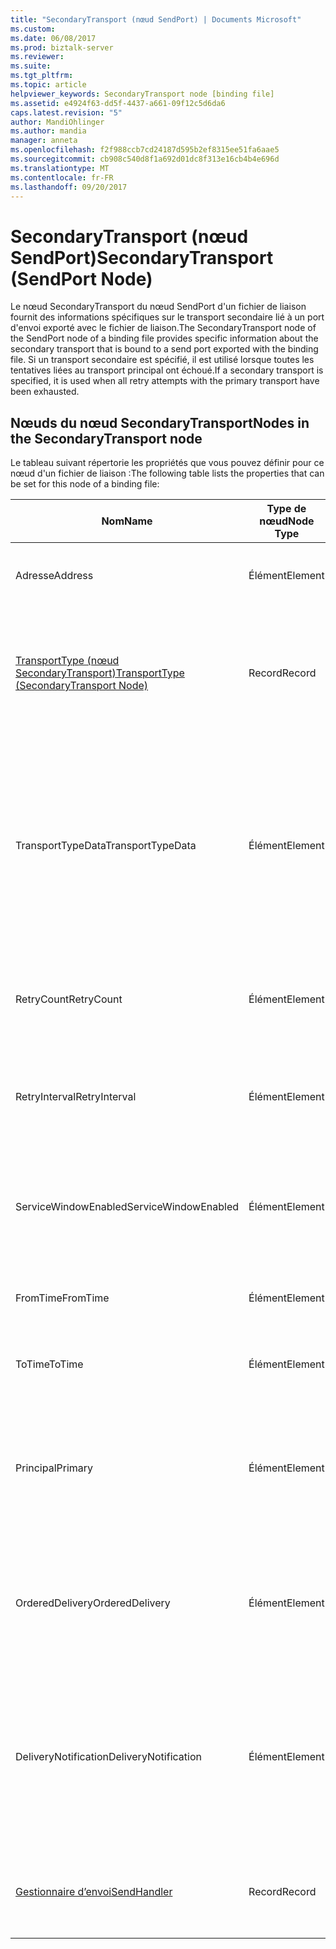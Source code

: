 ```yaml
---
title: "SecondaryTransport (nœud SendPort) | Documents Microsoft"
ms.custom: 
ms.date: 06/08/2017
ms.prod: biztalk-server
ms.reviewer: 
ms.suite: 
ms.tgt_pltfrm: 
ms.topic: article
helpviewer_keywords: SecondaryTransport node [binding file]
ms.assetid: e4924f63-dd5f-4437-a661-09f12c5d6da6
caps.latest.revision: "5"
author: MandiOhlinger
ms.author: mandia
manager: anneta
ms.openlocfilehash: f2f988ccb7cd24187d595b2ef8315ee51fa6aae5
ms.sourcegitcommit: cb908c540d8f1a692d01dc8f313e16cb4b4e696d
ms.translationtype: MT
ms.contentlocale: fr-FR
ms.lasthandoff: 09/20/2017
---
```

# <a name="secondarytransport-sendport-node"></a><span data-ttu-id="7a546-102">SecondaryTransport (nœud SendPort)</span><span class="sxs-lookup"><span data-stu-id="7a546-102">SecondaryTransport (SendPort Node)</span></span>
<span data-ttu-id="7a546-103">Le nœud SecondaryTransport du nœud SendPort d'un fichier de liaison fournit des informations spécifiques sur le transport secondaire lié à un port d'envoi exporté avec le fichier de liaison.</span><span class="sxs-lookup"><span data-stu-id="7a546-103">The SecondaryTransport node of the SendPort node of a binding file provides specific information about the secondary transport that is bound to a send port exported with the binding file.</span></span> <span data-ttu-id="7a546-104">Si un transport secondaire est spécifié, il est utilisé lorsque toutes les tentatives liées au transport principal ont échoué.</span><span class="sxs-lookup"><span data-stu-id="7a546-104">If a secondary transport is specified, it is used when all retry attempts with the primary transport have been exhausted.</span></span>  
  
## <a name="nodes-in-the-secondarytransport-node"></a><span data-ttu-id="7a546-105">Nœuds du nœud SecondaryTransport</span><span class="sxs-lookup"><span data-stu-id="7a546-105">Nodes in the SecondaryTransport node</span></span>  
 <span data-ttu-id="7a546-106">Le tableau suivant répertorie les propriétés que vous pouvez définir pour ce nœud d'un fichier de liaison :</span><span class="sxs-lookup"><span data-stu-id="7a546-106">The following table lists the properties that can be set for this node of a binding file:</span></span>  
  
|<span data-ttu-id="7a546-107">**Nom**</span><span class="sxs-lookup"><span data-stu-id="7a546-107">**Name**</span></span>|<span data-ttu-id="7a546-108">**Type de nœud**</span><span class="sxs-lookup"><span data-stu-id="7a546-108">**Node Type**</span></span>|<span data-ttu-id="7a546-109">**Type de données**</span><span class="sxs-lookup"><span data-stu-id="7a546-109">**Data Type**</span></span>|<span data-ttu-id="7a546-110">**Description**</span><span class="sxs-lookup"><span data-stu-id="7a546-110">**Description**</span></span>|<span data-ttu-id="7a546-111">**Restrictions**</span><span class="sxs-lookup"><span data-stu-id="7a546-111">**Restrictions**</span></span>|<span data-ttu-id="7a546-112">**Commentaires**</span><span class="sxs-lookup"><span data-stu-id="7a546-112">**Comments**</span></span>|  
|--------------|-------------------|-------------------|---------------------|----------------------|------------------|  
|<span data-ttu-id="7a546-113">Adresse</span><span class="sxs-lookup"><span data-stu-id="7a546-113">Address</span></span>|<span data-ttu-id="7a546-114">Élément</span><span class="sxs-lookup"><span data-stu-id="7a546-114">Element</span></span>|<span data-ttu-id="7a546-115">xs:string</span><span class="sxs-lookup"><span data-stu-id="7a546-115">xs:string</span></span>|<span data-ttu-id="7a546-116">Spécifie l'adresse (ou URI) du transport.</span><span class="sxs-lookup"><span data-stu-id="7a546-116">Specifies the address (or URI) of the transport.</span></span>|<span data-ttu-id="7a546-117">Facultatif</span><span class="sxs-lookup"><span data-stu-id="7a546-117">Not required</span></span>|<span data-ttu-id="7a546-118">Valeur par défaut : vide</span><span class="sxs-lookup"><span data-stu-id="7a546-118">Default value: empty</span></span>|  
|[<span data-ttu-id="7a546-119">TransportType (nœud SecondaryTransport)</span><span class="sxs-lookup"><span data-stu-id="7a546-119">TransportType (SecondaryTransport Node)</span></span>](../core/transporttype-secondarytransport-node.md)|<span data-ttu-id="7a546-120">Record</span><span class="sxs-lookup"><span data-stu-id="7a546-120">Record</span></span>|<span data-ttu-id="7a546-121">ProtocolType (ComplexType)</span><span class="sxs-lookup"><span data-stu-id="7a546-121">ProtocolType (ComplexType)</span></span>|<span data-ttu-id="7a546-122">Spécifie le type de transport, qui correspond également au nom de l'adaptateur utilisé pour ce transport.</span><span class="sxs-lookup"><span data-stu-id="7a546-122">Specifies the transport type, which is also the name of the adapter used for this transport.</span></span>|<span data-ttu-id="7a546-123">Facultatif</span><span class="sxs-lookup"><span data-stu-id="7a546-123">Not required</span></span>|<span data-ttu-id="7a546-124">Valeur par défaut : Aucun</span><span class="sxs-lookup"><span data-stu-id="7a546-124">Default value: none</span></span>|  
|<span data-ttu-id="7a546-125">TransportTypeData</span><span class="sxs-lookup"><span data-stu-id="7a546-125">TransportTypeData</span></span>|<span data-ttu-id="7a546-126">Élément</span><span class="sxs-lookup"><span data-stu-id="7a546-126">Element</span></span>|<span data-ttu-id="7a546-127">xs:string</span><span class="sxs-lookup"><span data-stu-id="7a546-127">xs:string</span></span>|<span data-ttu-id="7a546-128">Spécifie les informations de configuration propres à l'adaptateur.</span><span class="sxs-lookup"><span data-stu-id="7a546-128">Specifies configuration information specific to the adapter.</span></span>|<span data-ttu-id="7a546-129">Facultatif</span><span class="sxs-lookup"><span data-stu-id="7a546-129">Not required</span></span>|<span data-ttu-id="7a546-130">Valeur par défaut : vide</span><span class="sxs-lookup"><span data-stu-id="7a546-130">Default value: empty</span></span><br /><br /> <span data-ttu-id="7a546-131">Consultez [propriétés de Configuration des adaptateurs BizTalk intégrés](../core/configuration-properties-for-integrated-biztalk-adapters.md) pour l’adaptateur spécifique d’informations sur les propriétés qui peuvent être stockées dans cette chaîne.</span><span class="sxs-lookup"><span data-stu-id="7a546-131">See [Configuration Properties for Integrated BizTalk Adapters](../core/configuration-properties-for-integrated-biztalk-adapters.md) for adapter specific information about the properties that can be stored in this string.</span></span>|  
|<span data-ttu-id="7a546-132">RetryCount</span><span class="sxs-lookup"><span data-stu-id="7a546-132">RetryCount</span></span>|<span data-ttu-id="7a546-133">Élément</span><span class="sxs-lookup"><span data-stu-id="7a546-133">Element</span></span>|<span data-ttu-id="7a546-134">xs:int</span><span class="sxs-lookup"><span data-stu-id="7a546-134">xs:int</span></span>|<span data-ttu-id="7a546-135">Spécifie le nombre de tentatives propre à l'adaptateur utilisé pour le transport.</span><span class="sxs-lookup"><span data-stu-id="7a546-135">Specifies the retry count for the adapter used with the transport.</span></span>|<span data-ttu-id="7a546-136">Requis</span><span class="sxs-lookup"><span data-stu-id="7a546-136">Required</span></span>|<span data-ttu-id="7a546-137">Valeur par défaut : Aucun</span><span class="sxs-lookup"><span data-stu-id="7a546-137">Default value: none</span></span>|  
|<span data-ttu-id="7a546-138">RetryInterval</span><span class="sxs-lookup"><span data-stu-id="7a546-138">RetryInterval</span></span>|<span data-ttu-id="7a546-139">Élément</span><span class="sxs-lookup"><span data-stu-id="7a546-139">Element</span></span>|<span data-ttu-id="7a546-140">xs:int</span><span class="sxs-lookup"><span data-stu-id="7a546-140">xs:int</span></span>|<span data-ttu-id="7a546-141">Spécifie l'intervalle avant nouvelle tentative propre à l'adaptateur utilisé pour le transport.</span><span class="sxs-lookup"><span data-stu-id="7a546-141">Specifies the retry interval in minutes for the adapter used with the transport.</span></span>|<span data-ttu-id="7a546-142">Requis</span><span class="sxs-lookup"><span data-stu-id="7a546-142">Required</span></span>|<span data-ttu-id="7a546-143">Valeur par défaut : Aucun</span><span class="sxs-lookup"><span data-stu-id="7a546-143">Default value: none</span></span>|  
|<span data-ttu-id="7a546-144">ServiceWindowEnabled</span><span class="sxs-lookup"><span data-stu-id="7a546-144">ServiceWindowEnabled</span></span>|<span data-ttu-id="7a546-145">Élément</span><span class="sxs-lookup"><span data-stu-id="7a546-145">Element</span></span>|<span data-ttu-id="7a546-146">xs:boolean</span><span class="sxs-lookup"><span data-stu-id="7a546-146">xs:boolean</span></span>|<span data-ttu-id="7a546-147">Spécifie si la fenêtre de service est activée pour l'adaptateur utilisé pour le transport.</span><span class="sxs-lookup"><span data-stu-id="7a546-147">Specifies whether the service window is enabled for the adapter used with the transport.</span></span>|<span data-ttu-id="7a546-148">Requis</span><span class="sxs-lookup"><span data-stu-id="7a546-148">Required</span></span>|<span data-ttu-id="7a546-149">Valeur par défaut : Aucun</span><span class="sxs-lookup"><span data-stu-id="7a546-149">Default value: none</span></span><br /><br /> <span data-ttu-id="7a546-150">La valeur **true** si la fenêtre de service est activée, sinon la valeur **false**.</span><span class="sxs-lookup"><span data-stu-id="7a546-150">Set to **true** if service window is enabled, otherwise set to **false**.</span></span>|  
|<span data-ttu-id="7a546-151">FromTime</span><span class="sxs-lookup"><span data-stu-id="7a546-151">FromTime</span></span>|<span data-ttu-id="7a546-152">Élément</span><span class="sxs-lookup"><span data-stu-id="7a546-152">Element</span></span>|<span data-ttu-id="7a546-153">xs:dateTime</span><span class="sxs-lookup"><span data-stu-id="7a546-153">xs:dateTime</span></span>|<span data-ttu-id="7a546-154">Spécifie l'heure de début de la fenêtre de service.</span><span class="sxs-lookup"><span data-stu-id="7a546-154">Specifies the start time for the service window.</span></span>|<span data-ttu-id="7a546-155">Requis</span><span class="sxs-lookup"><span data-stu-id="7a546-155">Required</span></span>|<span data-ttu-id="7a546-156">Valeur par défaut : Aucun</span><span class="sxs-lookup"><span data-stu-id="7a546-156">Default value: none</span></span>|  
|<span data-ttu-id="7a546-157">ToTime</span><span class="sxs-lookup"><span data-stu-id="7a546-157">ToTime</span></span>|<span data-ttu-id="7a546-158">Élément</span><span class="sxs-lookup"><span data-stu-id="7a546-158">Element</span></span>|<span data-ttu-id="7a546-159">xs:dateTime</span><span class="sxs-lookup"><span data-stu-id="7a546-159">xs:dateTime</span></span>|<span data-ttu-id="7a546-160">Spécifie l’heure de fin de la fenêtre de service.</span><span class="sxs-lookup"><span data-stu-id="7a546-160">Specifies the end time for the service window.</span></span>|<span data-ttu-id="7a546-161">Requis</span><span class="sxs-lookup"><span data-stu-id="7a546-161">Required</span></span>|<span data-ttu-id="7a546-162">Valeur par défaut : Aucun</span><span class="sxs-lookup"><span data-stu-id="7a546-162">Default value: none</span></span>|  
|<span data-ttu-id="7a546-163">Principal</span><span class="sxs-lookup"><span data-stu-id="7a546-163">Primary</span></span>|<span data-ttu-id="7a546-164">Élément</span><span class="sxs-lookup"><span data-stu-id="7a546-164">Element</span></span>|<span data-ttu-id="7a546-165">xs:boolean</span><span class="sxs-lookup"><span data-stu-id="7a546-165">xs:boolean</span></span>|<span data-ttu-id="7a546-166">Spécifie si l'adaptateur utilisé pour le transport est de type principal.</span><span class="sxs-lookup"><span data-stu-id="7a546-166">Specifies whether the adapter used with the transport is primary.</span></span>|<span data-ttu-id="7a546-167">Requis</span><span class="sxs-lookup"><span data-stu-id="7a546-167">Required</span></span>|<span data-ttu-id="7a546-168">Valeur par défaut : Aucun</span><span class="sxs-lookup"><span data-stu-id="7a546-168">Default value: none</span></span><br /><br /> <span data-ttu-id="7a546-169">La valeur **true** si l’adaptateur utilisé pour le transport est principal, sinon la valeur **false**.</span><span class="sxs-lookup"><span data-stu-id="7a546-169">Set to **true** if the adapter used with the transport is primary, otherwise set to **false**.</span></span>|  
|<span data-ttu-id="7a546-170">OrderedDelivery</span><span class="sxs-lookup"><span data-stu-id="7a546-170">OrderedDelivery</span></span>|<span data-ttu-id="7a546-171">Élément</span><span class="sxs-lookup"><span data-stu-id="7a546-171">Element</span></span>|<span data-ttu-id="7a546-172">xs:boolean</span><span class="sxs-lookup"><span data-stu-id="7a546-172">xs:boolean</span></span>|<span data-ttu-id="7a546-173">Spécifie si l'adaptateur utilisé pour le transport doit envoyer des messages de manière ordonnée.</span><span class="sxs-lookup"><span data-stu-id="7a546-173">Specifies whether or not the adapter used with the transport should send messages in an ordered manner.</span></span>|<span data-ttu-id="7a546-174">Requis</span><span class="sxs-lookup"><span data-stu-id="7a546-174">Required</span></span>|<span data-ttu-id="7a546-175">Valeur par défaut : Aucun</span><span class="sxs-lookup"><span data-stu-id="7a546-175">Default value: none</span></span><br /><br /> <span data-ttu-id="7a546-176">La valeur **true** si le transport doit envoyer des messages dans l’ordre, sinon la valeur **false**.</span><span class="sxs-lookup"><span data-stu-id="7a546-176">Set to **true** if the transport is to send messages in order, otherwise set to **false**.</span></span>|  
|<span data-ttu-id="7a546-177">DeliveryNotification</span><span class="sxs-lookup"><span data-stu-id="7a546-177">DeliveryNotification</span></span>|<span data-ttu-id="7a546-178">Élément</span><span class="sxs-lookup"><span data-stu-id="7a546-178">Element</span></span>|<span data-ttu-id="7a546-179">xs:int</span><span class="sxs-lookup"><span data-stu-id="7a546-179">xs:int</span></span>|<span data-ttu-id="7a546-180">Spécifie si l'adaptateur utilisé pour le transport doit renvoyer un accusé de réception indiquant que la transmission a réussi.</span><span class="sxs-lookup"><span data-stu-id="7a546-180">Specifies whether or not the adapter used with the transport should return a delivery notification indicating if the transmission was successful.</span></span>|<span data-ttu-id="7a546-181">Requis</span><span class="sxs-lookup"><span data-stu-id="7a546-181">Required</span></span>|<span data-ttu-id="7a546-182">Valeur par défaut : Aucun</span><span class="sxs-lookup"><span data-stu-id="7a546-182">Default value: none</span></span><br /><br /> <span data-ttu-id="7a546-183">La valeur **true** pour les notifications de remise, sinon la valeur **false**.</span><span class="sxs-lookup"><span data-stu-id="7a546-183">Set to **true** for delivery notifications, otherwise set to **false**.</span></span>|  
|[<span data-ttu-id="7a546-184">Gestionnaire d’envoi</span><span class="sxs-lookup"><span data-stu-id="7a546-184">SendHandler</span></span>](../core/sendhandler-secondarytransport-node.md)|<span data-ttu-id="7a546-185">Record</span><span class="sxs-lookup"><span data-stu-id="7a546-185">Record</span></span>|<span data-ttu-id="7a546-186">SendHandlerRef (ComplexType)</span><span class="sxs-lookup"><span data-stu-id="7a546-186">SendHandlerRef (ComplexType)</span></span>|<span data-ttu-id="7a546-187">Spécifie le gestionnaire d'envoi de l'adaptateur utilisé pour le transport.</span><span class="sxs-lookup"><span data-stu-id="7a546-187">Specify the send handler for the adapter used with the transport.</span></span>|<span data-ttu-id="7a546-188">Requis</span><span class="sxs-lookup"><span data-stu-id="7a546-188">Required</span></span>|<span data-ttu-id="7a546-189">Valeur par défaut : Aucun</span><span class="sxs-lookup"><span data-stu-id="7a546-189">Default value: none</span></span>|
